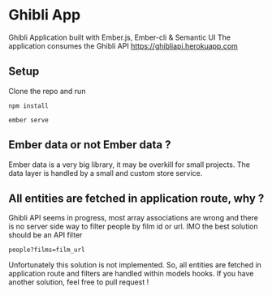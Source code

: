 # Ghibli App

Ghibli Application built with Ember.js, Ember-cli & Semantic UI
The application consumes the Ghibli API https://ghibliapi.herokuapp.com

## Setup
Clone the repo and run
```
npm install
```

```
ember serve
```
## Ember data or not Ember data ?
Ember data is a very big library, it may be overkill for small projects.
The data layer is handled by a small and custom store service.

## All entities are fetched in application route, why ?
Ghibli API seems in progress, most array associations are wrong and there is no server side way to filter people by film id or url.
IMO the best solution should be an API filter
```
people?films=film_url
```
Unfortunately this solution is not implemented.
So, all entities are fetched in application route and filters are handled within models hooks.
If you have another solution, feel free to pull request !


